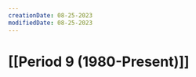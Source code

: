 ```yaml
---
creationDate: 08-25-2023
modifiedDate: 08-25-2023
---
```

# <span id="c"><a>[[Period 9 (1980-Present)]]</a></span>

